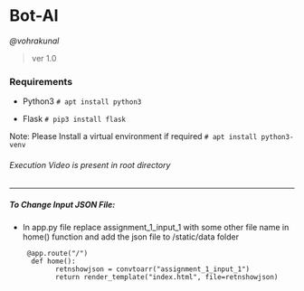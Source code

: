 # Bot-AI
*@vohrakunal*
> ver 1.0

### Requirements
- Python3
`# apt install python3`

- Flask
`# pip3 install flask`


Note: Please Install a virtual environment if required
`# apt install python3-venv`

###### Execution Video is present in root directory


------------


##### To Change Input JSON File: 
- In app.py file replace assignment_1_input_1 with some other file name in home() function and add the json file to /static/data folder 
    
       @app.route("/")
        def home():
              retnshowjson = convtoarr("assignment_1_input_1")
              return render_template("index.html", file=retnshowjson)
			  

